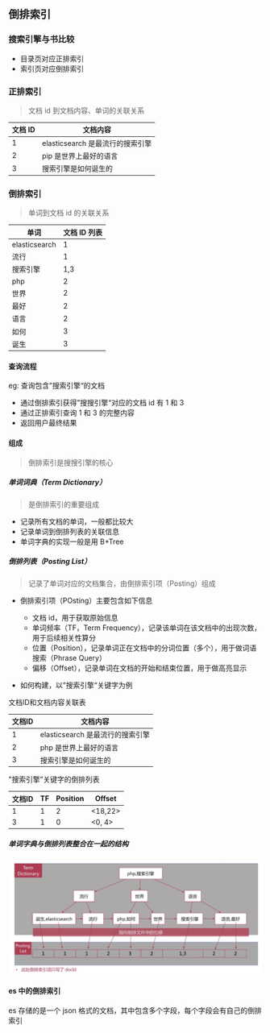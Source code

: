 ## 倒排索引
### 搜索引擎与书比较
- 目录页对应正排索引
- 索引页对应倒排索引

### 正排索引
> 文档 id 到文档内容、单词的关联关系

| 文档 ID | 文档内容 |
| --- | --- |
| 1 | elasticsearch 是最流行的搜索引擎 |
| 2 | pip 是世界上最好的语言 |
| 3 | 搜索引擎是如何诞生的 |

### 倒排索引
> 单词到文档 id 的关联关系

| 单词 | 文档 ID 列表 |
| --- | --- |
| elasticsearch | 1 |
| 流行 | 1 |
| 搜索引擎 | 1,3 |
| php | 2 |
| 世界 | 2 |
| 最好 | 2 |
| 语言 | 2 |
| 如何 | 3 |
| 诞生 | 3 |

#### 查询流程
eg: 查询包含”搜索引擎“的文档

- 通过倒排索引获得”搜搜引擎“对应的文档 id 有 1 和 3
- 通过正排索引查询 1 和 3 的完整内容
- 返回用户最终结果

#### 组成
> 倒排索引是搜搜引擎的核心

##### 单词词典（Term Dictionary）
> 是倒排索引的重要组成

- 记录所有文档的单词，一般都比较大
- 记录单词到倒排列表的关联信息
- 单词字典的实现一般是用 B+Tree

##### 倒排列表（Posting List）
> 记录了单词对应的文档集合，由倒排索引项（Posting）组成

- 倒排索引项（POsting）主要包含如下信息
    - 文档 id，用于获取原始信息
    - 单词频率（TF，Term Frequency），记录该单词在该文档中的出现次数，用于后续相关性算分
    - 位置（Position），记录单词正在文档中的分词位置（多个），用于做词语搜索（Phrase Query）
    - 偏移（Offset），记录单词在文档的开始和结束位置，用于做高亮显示

- 如何构建，以”搜索引擎“关键字为例

文档ID和文档内容关联表

| 文档ID | 文档内容 |
| --- | --- |
| 1 | elasticsearch 是最流行的搜索引擎 |
| 2 | php 是世界上最好的语言 |
| 3 | 搜索引擎是如何诞生的 |

"搜索引擎”关键字的倒排列表

| 文档ID | TF | Position | Offset |
| --- | --- | --- | --- |
| 1 | 1 | 2 | <18,22> |
| 3 | 1 | 0 | <0, 4> |

##### 单词字典与倒排列表整合在一起的结构
![单词字典与倒排列表整合在一起的结构](./img/Term-Dictionary-Posting-List.png)

#### es 中的倒排索引

es 存储的是一个 json 格式的文档，其中包含多个字段，每个字段会有自己的倒排索引
